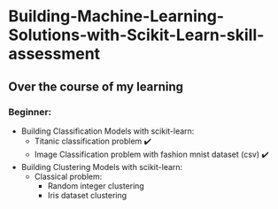 # Building-Machine-Learning-Solutions-with-Scikit-Learn-skill-assessment
## Over the course of my learning

### Beginner:
* Building Classification Models with scikit-learn: <br/>
   + Titanic classification problem ✔️ <br/>
   + Image Classification problem with fashion mnist dataset (csv) ✔️ <br/>
* Building Clustering Models with scikit-learn: <br/>
   - Classical problem: <br/>
      + Random integer clustering
      + Iris dataset clustering

